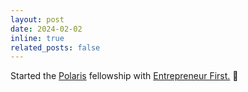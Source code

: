 ```yaml
---
layout: post
date: 2024-02-02
inline: true
related_posts: false
---
```


Started the <a href='https://www.polaris-fellowship.com/'>Polaris</a> fellowship with <a href='https://www.joinef.com/'>Entrepreneur First.</a> 🧬